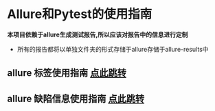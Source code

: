 # Allure和Pytest的使用指南
**本项目依赖于allure生成测试报告,所以应该对报告中的信息进行定制**
- 所有的报告都将以单独文件夹的形式存储于allure存储于allure-results中

## allure 标签使用指南 [点此跳转](https://www.daimajiaoliu.com/daima/6ce67f03cbfc409)

## allure 缺陷信息使用指南 [点此跳转](https://www.cnblogs.com/yoyoketang/p/12194550.html)
